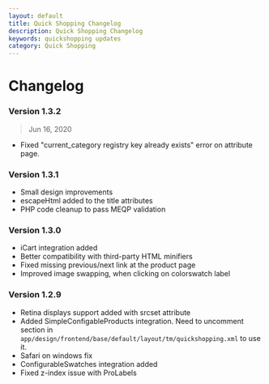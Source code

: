```yaml
---
layout: default
title: Quick Shopping Changelog
description: Quick Shopping Changelog
keywords: quickshopping updates
category: Quick Shopping
---
```


# Changelog

### Version 1.3.2

> Jun 16, 2020

 -  Fixed "current_category registry key already exists" error on attribute page.

### Version 1.3.1

 -  Small design improvements
 -  escapeHtml added to the title attributes
 -  PHP code cleanup to pass MEQP validation

### Version 1.3.0

 -  iCart integration added
 -  Better compatibility with third-party HTML minifiers
 -  Fixed missing previous/next link at the product page
 -  Improved image swapping, when clicking on colorswatch label

### Version 1.2.9

 -  Retina displays support added with srcset attribute
 -  Added SimpleConfigableProducts integration. Need to uncomment
    section in `app/design/frontend/base/default/layout/tm/quickshopping.xml` to use it.
 -  Safari on windows fix
 -  ConfigurableSwatches integration added
 -  Fixed z-index issue with ProLabels
